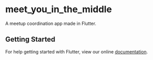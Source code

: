 # meet_you_in_the_middle

A meetup coordination app made in Flutter.

## Getting Started

For help getting started with Flutter, view our online
[documentation](https://flutter.io/).
